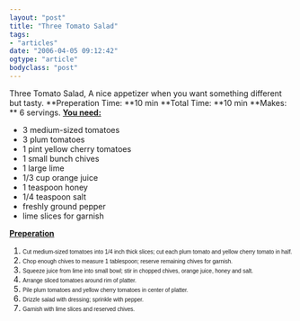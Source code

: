 ```yaml
---
layout: "post"
title: "Three Tomato Salad"
tags: 
- "articles"
date: "2006-04-05 09:12:42"
ogtype: "article"
bodyclass: "post"
---
```


<span class="Text1">Three Tomato Salad, A nice appetizer when you want something different but tasty. **Preperation Time: **10 min **Total Time: **10 min **Makes: ** 6 servings. **<span style="text-decoration: underline">You need:</span>**</span>

- 3 medium-sized tomatoes
- 3 plum tomatoes
- 1 pint yellow cherry tomatoes
- 1 small bunch chives
- 1 large lime
- 1/3 cup orange juice
- 1 teaspoon honey
- 1/4 teaspoon salt
- freshly ground pepper
- lime slices for garnish

<span style="text-decoration: underline">**Preperation**</span>

1. <span style="font-family: Arial;font-size: x-small">Cut medium-sized tomatoes into 1/4 inch thick slices; cut each plum tomato and yellow cherry tomato in half. </span>
2. <span style="font-family: Arial;font-size: x-small">Chop enough chives to measure 1 tablespoon; reserve remaining chives for garnish. </span>
3. <span style="font-family: Arial;font-size: x-small">Squeeze juice from lime into small bowl; stir in chopped chives, orange juice, honey and salt. </span>
4. <span style="font-family: Arial;font-size: x-small">Arrange sliced tomatoes around rim of platter. </span>
5. <span style="font-family: Arial;font-size: x-small">Pile plum tomatoes and yellow cherry tomatoes in center of platter. </span>
6. <span style="font-family: Arial;font-size: x-small">Drizzle salad with dressing; sprinkle with pepper. </span>
7. <span style="font-family: Arial;font-size: x-small">Garnish with lime slices and reserved chives. </span>
